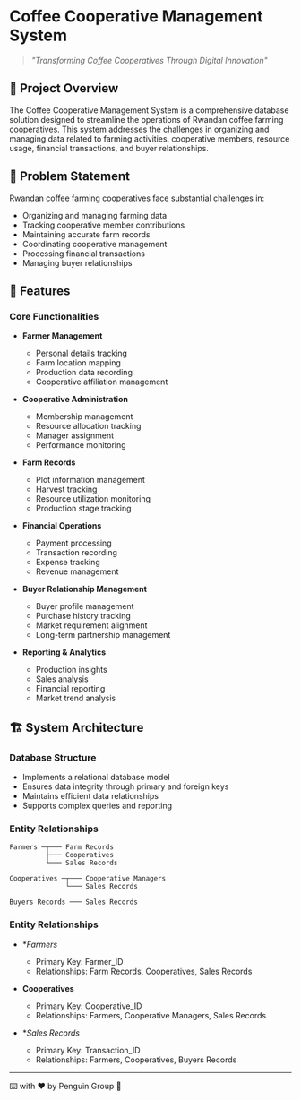 # Coffee Cooperative Management System

> *"Transforming Coffee Cooperatives Through Digital Innovation"*

## 📝 Project Overview

The Coffee Cooperative Management System is a comprehensive database solution designed to streamline the operations of Rwandan coffee farming cooperatives. This system addresses the challenges in organizing and managing data related to farming activities, cooperative members, resource usage, financial transactions, and buyer relationships.

## 🎯 Problem Statement

Rwandan coffee farming cooperatives face substantial challenges in:
- Organizing and managing farming data
- Tracking cooperative member contributions
- Maintaining accurate farm records
- Coordinating cooperative management
- Processing financial transactions
- Managing buyer relationships

## 🎁 Features

### Core Functionalities
- **Farmer Management**
  - Personal details tracking
  - Farm location mapping
  - Production data recording
  - Cooperative affiliation management

- **Cooperative Administration**
  - Membership management
  - Resource allocation tracking
  - Manager assignment
  - Performance monitoring

- **Farm Records**
  - Plot information management
  - Harvest tracking
  - Resource utilization monitoring
  - Production stage tracking

- **Financial Operations**
  - Payment processing
  - Transaction recording
  - Expense tracking
  - Revenue management

- **Buyer Relationship Management**
  - Buyer profile management
  - Purchase history tracking
  - Market requirement alignment
  - Long-term partnership management

- **Reporting & Analytics**
  - Production insights
  - Sales analysis
  - Financial reporting
  - Market trend analysis

## 🏗️ System Architecture

### Database Structure
- Implements a relational database model
- Ensures data integrity through primary and foreign keys
- Maintains efficient data relationships
- Supports complex queries and reporting

### Entity Relationships
```
Farmers ─┬─── Farm Records
         ├─── Cooperatives
         └─── Sales Records

Cooperatives ─┬─── Cooperative Managers
              └─── Sales Records

Buyers Records ─── Sales Records
```




### Entity Relationships
- **Farmers*
  - Primary Key: Farmer_ID
  - Relationships: Farm Records, Cooperatives, Sales Records

- **Cooperatives**
  - Primary Key: Cooperative_ID
  - Relationships: Farmers, Cooperative Managers, Sales Records

- **Sales Records*
  - Primary Key: Transaction_ID
  - Relationships: Farmers, Cooperatives, Buyers Records

---
⌨️ with ❤️ by Penguin Group 🚀
